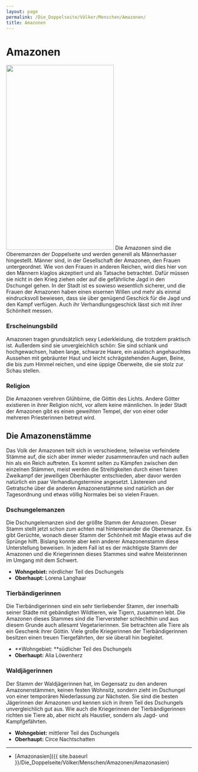 ```yaml
---
layout: page
permalink: /Die_Doppelseite/Völker/Menschen/Amazonen/
title: Amazonen
---
```


# Amazonen

<img alt="" height="500" src="{{ site.baseurl }}/assets/pics/weltenbuch/gallery/rassen/nrm/amazone.jpg" width="292" />
Die Amazonen sind die Oberemanzen der Doppelseite und werden generell als Männerhasser hingestellt. Männer sind, in der Gesellschaft der Amazonen, den Frauen untergeordnet. Wie von den Frauen in anderen Reichen, wird dies hier von den Männern klaglos akzeptiert und als Tatsache betrachtet. Dafür müssen sie nicht in den Krieg ziehen oder auf die gefährliche Jagd in den Dschungel gehen. In der Stadt ist es sowieso wesentlich sicherer, und die Frauen der Amazonen haben einen eisernen Willen und mehr als einmal eindrucksvoll bewiesen, dass sie über genügend Geschick für die Jagd und den Kampf verfügen. Auch ihr Verhandlungsgeschick lässt sich mit ihrer Schönheit messen.

### Erscheinungsbild

Amazonen tragen grundsätzlich sexy Lederkleidung, die trotzdem praktisch ist. Außerdem sind sie unvergleichlich schön: Sie sind schlank und hochgewachsen, haben lange, schwarze Haare, ein asiatisch angehauchtes Aussehen mit gebräunter Haut und leicht schrägstehenden Augen, Beine, die bis zum Himmel reichen, und eine üppige Oberweite, die sie stolz zur Schau stellen.

### Religion

Die Amazonen verehren Glühbirne, die Göttin des Lichts. Andere Götter existieren in ihrer Religion nicht, vor allem keine männlichen. In jeder Stadt der Amazonen gibt es einen geweihten Tempel, der von einer oder mehreren Priesterinnen betreut wird.

## Die Amazonenstämme

Das Volk der Amazonen teilt sich in verschiedene, teilweise verfeindete Stämme auf, die sich aber immer wieder zusammenraufen und nach außen hin als ein Reich auftreten. Es kommt selten zu Kämpfen zwischen den einzelnen Stämmen, meist werden die Streitigkeiten durch einen fairen Zweikampf der jeweiligen Oberhäupter entschieden, aber davor werden natürlich ein paar Verhandlungstermine angesetzt. Lästereien und Getratsche über die anderen Amazonenstämme sind natürlich an der Tagesordnung und etwas völlig Normales bei so vielen Frauen.

### Dschungelemanzen

Die Dschungelemanzen sind der größte Stamm der Amazonen. Dieser Stamm stellt jetzt schon zum achten mal hintereinander die Oberemanze. Es gibt Gerüchte, wonach dieser Stamm der Schönheit mit Magie etwas auf die Sprünge hilft. Bislang konnte aber kein anderer Amazonenstamm diese Unterstellung beweisen. In jedem Fall ist es der mächtigste Stamm der Amazonen und die Kriegerinnen dieses Stammes sind wahre Meisterinnen im Umgang mit dem Schwert.

- **Wohngebiet:** nördlicher Teil des Dschungels
- **Oberhaupt:** Lorena Langhaar

### Tierbändigerinnen

Die Tierbändigerinnen sind ein sehr tierliebender Stamm, der innerhalb seiner Städte mit gebändigten Wildtieren, wie Tigern, zusammen lebt. Die Amazonen dieses Stammes sind die Tierversteher schlechthin und aus diesem Grunde auch allesamt Vegetarierinnen. Sie betrachten alle Tiere als ein Geschenk ihrer Göttin. Viele große Kriegerinnen der Tierbändigerinnen besitzen einen treuen Tiergefährten, der sie überall hin begleitet.

- **Wohngebiet: **südlicher Teil des Dschungels
- **Oberhaupt:** Alia Löwenherz

### Waldjägerinnen

Der Stamm der Waldjägerinnen hat, im Gegensatz zu den anderen Amazonenstämmen, keinen festen Wohnsitz, sondern zieht im Dschungel von einer temporären Niederlassung zur Nächsten. Sie sind die besten Jägerinnen der Amazonen und kennen sich in ihrem Teil des Dschungels unvergleichlich gut aus. Wie auch die Kriegerinnen der Tierbändigerinnen richten sie Tiere ab, aber nicht als Haustier, sondern als Jagd- und Kampfgefährten.

- **Wohngebiet:** mittlerer Teil des Dschungels
- **Oberhaupt:** Circe Nachtschatten


***
- [Amazonasien]({{ site.baseurl }}/Die_Doppelseite/Völker/Menschen/Amazonen/Amazonasien)


